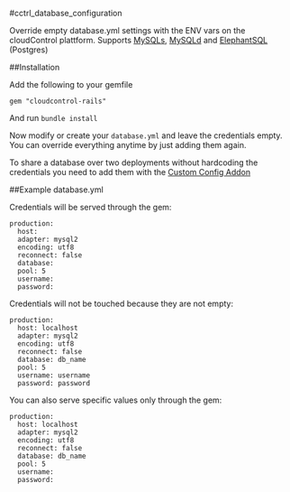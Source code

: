 #cctrl_database_configuration

Override empty database.yml settings with the ENV vars on the cloudControl plattform. Supports [MySQLs](https://www.cloudcontrol.com/add-ons/mysqls "MySQLs Addon at cloudControl"), [MySQLd](https://www.cloudcontrol.com/add-ons/mysqld "MySQLd Addon at cloudControl") and [ElephantSQL](https://www.cloudcontrol.com/add-ons/elephantsql "ElephantSQL Addon at cloudControl") (Postgres)

##Installation

Add the following to your gemfile
~~~
gem "cloudcontrol-rails"
~~~

And run `bundle install`

Now modify or create your `database.yml` and leave the credentials empty. You can override everything anytime by just adding them again.

To share a database over two deployments without hardcoding the credentials you need to add them with the [Custom Config Addon](https://www.cloudcontrol.com/add-ons/config "Custom Config Addon at cloudControl")

##Example database.yml

Credentials will be served through the gem:
~~~
production:
  host:
  adapter: mysql2
  encoding: utf8
  reconnect: false
  database:
  pool: 5
  username:
  password:
~~~

Credentials will not be touched because they are not empty:
~~~
production:
  host: localhost
  adapter: mysql2
  encoding: utf8
  reconnect: false
  database: db_name
  pool: 5
  username: username
  password: password
~~~

You can also serve specific values only through the gem:
~~~
production:
  host: localhost
  adapter: mysql2
  encoding: utf8
  reconnect: false
  database: db_name
  pool: 5
  username:
  password:
~~~